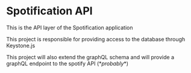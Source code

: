 # Spotification API

This is the API layer of the Spotification application

This project is responsible for providing access to the database through Keystone.js

This project will also extend the graphQL schema and will provide a graphQL endpoint to the spotify API (\*_probably_\*)
